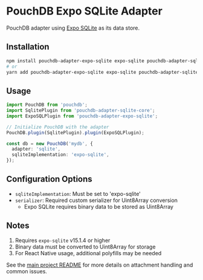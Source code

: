 # PouchDB Expo SQLite Adapter

PouchDB adapter using [Expo SQLite](https://docs.expo.dev/versions/latest/sdk/sqlite/) as its data store.

## Installation

```bash
npm install pouchdb-adapter-expo-sqlite expo-sqlite pouchdb-adapter-sqlite-core
# or 
yarn add pouchdb-adapter-expo-sqlite expo-sqlite pouchdb-adapter-sqlite-core
```

## Usage

```typescript
import PouchDB from 'pouchdb';
import SqlitePlugin from 'pouchdb-adapter-sqlite-core';
import ExpoSQLPlugin from 'pouchdb-adapter-expo-sqlite';

// Initialize PouchDB with the adapter
PouchDB.plugin(SqlitePlugin).plugin(ExpoSQLPlugin);

const db = new PouchDB('mydb', {
  adapter: 'sqlite',
  sqliteImplementation: 'expo-sqlite',
});
```

## Configuration Options

- `sqliteImplementation`: Must be set to 'expo-sqlite'
- `serializer`: Required custom serializer for Uint8Array conversion
  - Expo SQLite requires binary data to be stored as Uint8Array

## Notes

1. Requires `expo-sqlite` v15.1.4 or higher
2. Binary data must be converted to Uint8Array for storage
3. For React Native usage, additional polyfills may be needed

See the [main project README](../../README.md) for more details on attachment handling and common issues.
